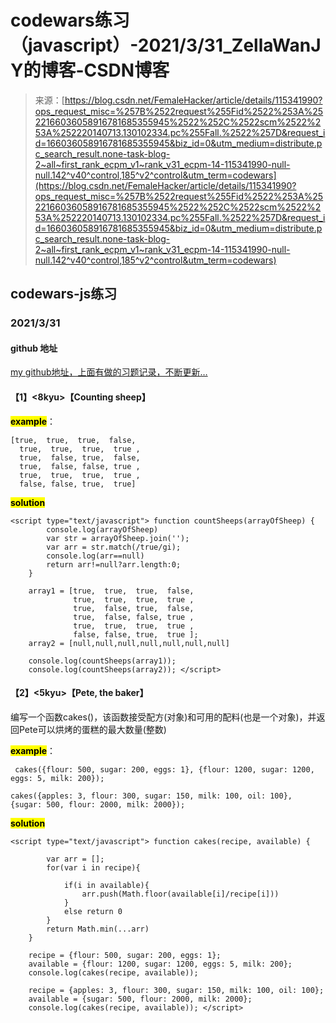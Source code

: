 <!--yml
category: codewars
date: 2022-08-13 11:39:02
-->

# codewars练习（javascript）-2021/3/31_ZellaWanJY的博客-CSDN博客

> 来源：[https://blog.csdn.net/FemaleHacker/article/details/115341990?ops_request_misc=%257B%2522request%255Fid%2522%253A%2522166036058916781685355945%2522%252C%2522scm%2522%253A%252220140713.130102334.pc%255Fall.%2522%257D&request_id=166036058916781685355945&biz_id=0&utm_medium=distribute.pc_search_result.none-task-blog-2~all~first_rank_ecpm_v1~rank_v31_ecpm-14-115341990-null-null.142^v40^control,185^v2^control&utm_term=codewars](https://blog.csdn.net/FemaleHacker/article/details/115341990?ops_request_misc=%257B%2522request%255Fid%2522%253A%2522166036058916781685355945%2522%252C%2522scm%2522%253A%252220140713.130102334.pc%255Fall.%2522%257D&request_id=166036058916781685355945&biz_id=0&utm_medium=distribute.pc_search_result.none-task-blog-2~all~first_rank_ecpm_v1~rank_v31_ecpm-14-115341990-null-null.142^v40^control,185^v2^control&utm_term=codewars)

## codewars-js练习

### 2021/3/31

#### github 地址

[my github地址，上面有做的习题记录，不断更新…](https://github.com/Mszmy/Codewars/)

#### 【1】<8kyu>【Counting sheep】

**<mark>example</mark>**：

```
[true,  true,  true,  false,
  true,  true,  true,  true ,
  true,  false, true,  false,
  true,  false, false, true ,
  true,  true,  true,  true ,
  false, false, true,  true] 
```

<mark>**solution**</mark>

```
<script type="text/javascript"> function countSheeps(arrayOfSheep) {
		console.log(arrayOfSheep)
		var str = arrayOfSheep.join('');
		var arr = str.match(/true/gi);
		console.log(arr==null)
		return arr!=null?arr.length:0;
	}

    array1 = [true,  true,  true,  false,
              true,  true,  true,  true ,
              true,  false, true,  false,
              true,  false, false, true ,
              true,  true,  true,  true ,
              false, false, true,  true ];
   	array2 = [null,null,null,null,null,null,null]

    console.log(countSheeps(array1));
    console.log(countSheeps(array2)); </script> 
```

#### 【2】<5kyu>【Pete, the baker】

编写一个函数cakes()，该函数接受配方(对象)和可用的配料(也是一个对象)，并返回Pete可以烘烤的蛋糕的最大数量(整数)

**<mark>example</mark>**：

```
 cakes({flour: 500, sugar: 200, eggs: 1}, {flour: 1200, sugar: 1200, eggs: 5, milk: 200}); 

cakes({apples: 3, flour: 300, sugar: 150, milk: 100, oil: 100}, {sugar: 500, flour: 2000, milk: 2000}); 
```

<mark>**solution**</mark>

```
<script type="text/javascript"> function cakes(recipe, available) {

		var arr = [];
		for(var i in recipe){

			if(i in available){
				arr.push(Math.floor(available[i]/recipe[i]))
			}
			else return 0
		}
		return Math.min(...arr)
	}

    recipe = {flour: 500, sugar: 200, eggs: 1};
    available = {flour: 1200, sugar: 1200, eggs: 5, milk: 200};
    console.log(cakes(recipe, available));

    recipe = {apples: 3, flour: 300, sugar: 150, milk: 100, oil: 100};
    available = {sugar: 500, flour: 2000, milk: 2000};
    console.log(cakes(recipe, available)); </script> 
```